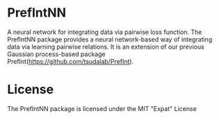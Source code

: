 # PrefIntNN
A neural network for integrating data via pairwise loss function. The PrefIntNN package provides a neural network-based way of integrating data via learning pairwise relations. It is an extension of our previous Gaussian process-based package PrefInt(https://github.com/tsudalab/PrefInt).

# License
The PrefIntNN package is licensed under the MIT "Expat" License
